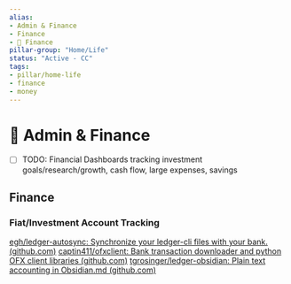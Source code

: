 ```yaml
---
alias:
- Admin & Finance
- Finance
- 💸 Finance
pillar-group: "Home/Life"
status: "Active - CC"
tags:
- pillar/home-life
- finance
- money
---
```


# 💸 Admin & Finance

- [ ] TODO: Financial Dashboards tracking investment goals/research/growth, cash flow, large expenses, savings

## Finance

### Fiat/Investment Account Tracking

[egh/ledger-autosync: Synchronize your ledger-cli files with your bank. (github.com)](https://github.com/egh/ledger-autosync)
[captin411/ofxclient: Bank transaction downloader and python OFX client libraries (github.com)](https://github.com/captin411/ofxclient)
[tgrosinger/ledger-obsidian: Plain text accounting in Obsidian.md (github.com)](https://github.com/tgrosinger/ledger-obsidian)
